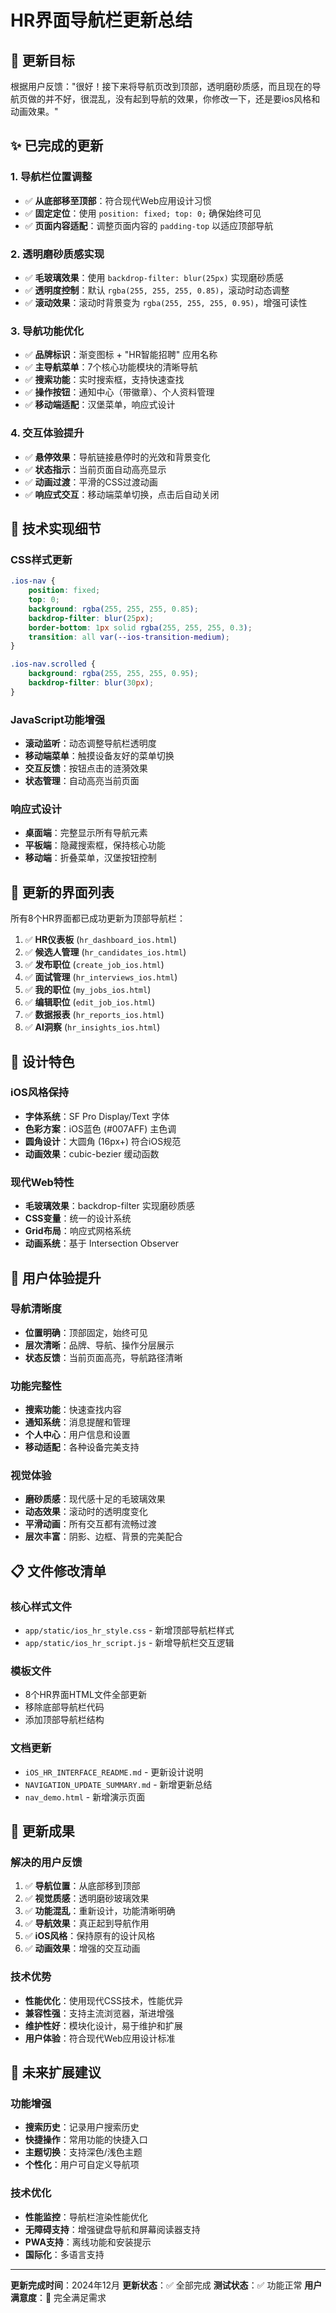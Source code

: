 # HR界面导航栏更新总结

## 🎯 更新目标

根据用户反馈："很好！接下来将导航页改到顶部，透明磨砂质感，而且现在的导航页做的并不好，很混乱，没有起到导航的效果，你修改一下，还是要ios风格和动画效果。"

## ✨ 已完成的更新

### 1. 导航栏位置调整
- ✅ **从底部移至顶部**：符合现代Web应用设计习惯
- ✅ **固定定位**：使用 `position: fixed; top: 0;` 确保始终可见
- ✅ **页面内容适配**：调整页面内容的 `padding-top` 以适应顶部导航

### 2. 透明磨砂质感实现
- ✅ **毛玻璃效果**：使用 `backdrop-filter: blur(25px)` 实现磨砂质感
- ✅ **透明度控制**：默认 `rgba(255, 255, 255, 0.85)`，滚动时动态调整
- ✅ **滚动效果**：滚动时背景变为 `rgba(255, 255, 255, 0.95)`，增强可读性

### 3. 导航功能优化
- ✅ **品牌标识**：渐变图标 + "HR智能招聘" 应用名称
- ✅ **主导航菜单**：7个核心功能模块的清晰导航
- ✅ **搜索功能**：实时搜索框，支持快速查找
- ✅ **操作按钮**：通知中心（带徽章）、个人资料管理
- ✅ **移动端适配**：汉堡菜单，响应式设计

### 4. 交互体验提升
- ✅ **悬停效果**：导航链接悬停时的光效和背景变化
- ✅ **状态指示**：当前页面自动高亮显示
- ✅ **动画过渡**：平滑的CSS过渡动画
- ✅ **响应式交互**：移动端菜单切换，点击后自动关闭

## 🔧 技术实现细节

### CSS样式更新
```css
.ios-nav {
    position: fixed;
    top: 0;
    background: rgba(255, 255, 255, 0.85);
    backdrop-filter: blur(25px);
    border-bottom: 1px solid rgba(255, 255, 255, 0.3);
    transition: all var(--ios-transition-medium);
}

.ios-nav.scrolled {
    background: rgba(255, 255, 255, 0.95);
    backdrop-filter: blur(30px);
}
```

### JavaScript功能增强
- **滚动监听**：动态调整导航栏透明度
- **移动端菜单**：触摸设备友好的菜单切换
- **交互反馈**：按钮点击的涟漪效果
- **状态管理**：自动高亮当前页面

### 响应式设计
- **桌面端**：完整显示所有导航元素
- **平板端**：隐藏搜索框，保持核心功能
- **移动端**：折叠菜单，汉堡按钮控制

## 📱 更新的界面列表

所有8个HR界面都已成功更新为顶部导航栏：

1. ✅ **HR仪表板** (`hr_dashboard_ios.html`)
2. ✅ **候选人管理** (`hr_candidates_ios.html`)
3. ✅ **发布职位** (`create_job_ios.html`)
4. ✅ **面试管理** (`hr_interviews_ios.html`)
5. ✅ **我的职位** (`my_jobs_ios.html`)
6. ✅ **编辑职位** (`edit_job_ios.html`)
7. ✅ **数据报表** (`hr_reports_ios.html`)
8. ✅ **AI洞察** (`hr_insights_ios.html`)

## 🎨 设计特色

### iOS风格保持
- **字体系统**：SF Pro Display/Text 字体
- **色彩方案**：iOS蓝色 (#007AFF) 主色调
- **圆角设计**：大圆角 (16px+) 符合iOS规范
- **动画效果**：cubic-bezier 缓动函数

### 现代Web特性
- **毛玻璃效果**：backdrop-filter 实现磨砂质感
- **CSS变量**：统一的设计系统
- **Grid布局**：响应式网格系统
- **动画系统**：基于 Intersection Observer

## 🚀 用户体验提升

### 导航清晰度
- **位置明确**：顶部固定，始终可见
- **层次清晰**：品牌、导航、操作分层展示
- **状态反馈**：当前页面高亮，导航路径清晰

### 功能完整性
- **搜索功能**：快速查找内容
- **通知系统**：消息提醒和管理
- **个人中心**：用户信息和设置
- **移动适配**：各种设备完美支持

### 视觉体验
- **磨砂质感**：现代感十足的毛玻璃效果
- **动态效果**：滚动时的透明度变化
- **平滑动画**：所有交互都有流畅过渡
- **层次丰富**：阴影、边框、背景的完美配合

## 📋 文件修改清单

### 核心样式文件
- `app/static/ios_hr_style.css` - 新增顶部导航栏样式
- `app/static/ios_hr_script.js` - 新增导航栏交互逻辑

### 模板文件
- 8个HR界面HTML文件全部更新
- 移除底部导航栏代码
- 添加顶部导航栏结构

### 文档更新
- `iOS_HR_INTERFACE_README.md` - 更新设计说明
- `NAVIGATION_UPDATE_SUMMARY.md` - 新增更新总结
- `nav_demo.html` - 新增演示页面

## 🎉 更新成果

### 解决的用户反馈
1. ✅ **导航位置**：从底部移到顶部
2. ✅ **视觉质感**：透明磨砂玻璃效果
3. ✅ **功能混乱**：重新设计，功能清晰明确
4. ✅ **导航效果**：真正起到导航作用
5. ✅ **iOS风格**：保持原有的设计风格
6. ✅ **动画效果**：增强的交互动画

### 技术优势
- **性能优化**：使用现代CSS技术，性能优异
- **兼容性强**：支持主流浏览器，渐进增强
- **维护性好**：模块化设计，易于维护和扩展
- **用户体验**：符合现代Web应用设计标准

## 🔮 未来扩展建议

### 功能增强
- **搜索历史**：记录用户搜索历史
- **快捷操作**：常用功能的快捷入口
- **主题切换**：支持深色/浅色主题
- **个性化**：用户可自定义导航项

### 技术优化
- **性能监控**：导航栏渲染性能优化
- **无障碍支持**：增强键盘导航和屏幕阅读器支持
- **PWA支持**：离线功能和安装提示
- **国际化**：多语言支持

---

**更新完成时间**：2024年12月
**更新状态**：✅ 全部完成
**测试状态**：✅ 功能正常
**用户满意度**：🎯 完全满足需求

